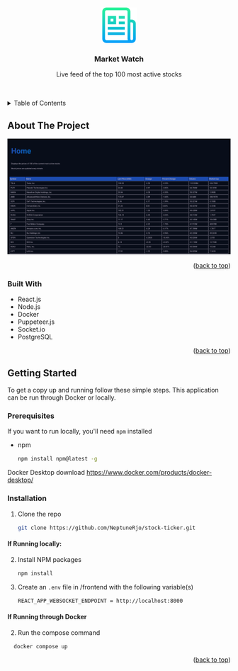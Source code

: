 <!-- Improved compatibility of back to top link: See: https://github.com/othneildrew/Best-README-Template/pull/73 -->
<a name="readme-top"></a>
<!--
*** Thanks for checking out the Best-README-Template. If you have a suggestion
*** that would make this better, please fork the repo and create a pull request
*** or simply open an issue with the tag "enhancement".
*** Don't forget to give the project a star!
*** Thanks again! Now go create something AMAZING! :D
-->



<!-- PROJECT SHIELDS -->
<!--
*** I'm using markdown "reference style" links for readability.
*** Reference links are enclosed in brackets [ ] instead of parentheses ( ).
*** See the bottom of this document for the declaration of the reference variables
*** for contributors-url, forks-url, etc. This is an optional, concise syntax you may use.
*** https://www.markdownguide.org/basic-syntax/#reference-style-links
-->
<!-- [![Contributors][contributors-shield]][contributors-url]
[![Forks][forks-shield]][forks-url]
[![Stargazers][stars-shield]][stars-url]
[![Issues][issues-shield]][issues-url]
[![MIT License][license-shield]][license-url]
[![LinkedIn][linkedin-shield]][linkedin-url] -->



<!-- PROJECT LOGO -->
<br />
<div align="center">
  <a href="https://github.com/NeptuneRjo/stock-ticker">
    <img src="images/logo.png" alt="Logo" width="80" height="80">
  </a>

<h3 align="center">Market Watch</h3>

  <p align="center">
    Live feed of the top 100 most active stocks
    <br />
    <br />
    <br />
  </p>
</div>



<!-- TABLE OF CONTENTS -->
<details>
  <summary>Table of Contents</summary>
  <ol>
    <li>
      <a href="#about-the-project">About The Project</a>
      <ul>
        <li><a href="#built-with">Built With</a></li>
      </ul>
    </li>
    <li>
      <a href="#getting-started">Getting Started</a>
      <ul>
        <li><a href="#prerequisites">Prerequisites</a></li>
        <li><a href="#installation">Installation</a></li>
      </ul>
    </li>
  </ol>
</details>



<!-- ABOUT THE PROJECT -->
## About The Project

[![Market Watch Screen Shot][product-screenshot]](https://github.com/neptunerjo/stock-ticker)

<p align="right">(<a href="#readme-top">back to top</a>)</p>



### Built With

- React.js
- Node.js
- Docker
- Puppeteer.js
- Socket.io
- PostgreSQL

<p align="right">(<a href="#readme-top">back to top</a>)</p>



<!-- GETTING STARTED -->
## Getting Started

To get a copy up and running follow these simple steps.
This application can be run through Docker or locally.

### Prerequisites


If you want to run locally, you'll need `npm` installed
* npm
  ```sh
  npm install npm@latest -g
  ```

Docker Desktop download https://www.docker.com/products/docker-desktop/

### Installation

1. Clone the repo
   ```sh
   git clone https://github.com/NeptuneRjo/stock-ticker.git
   ```

#### If Running locally: <br>

2. Install NPM packages
   ```sh
   npm install
   ```  

3. Create an `.env` file in /frontend with the following variable(s)
   ```sh
   REACT_APP_WEBSOCKET_ENDPOINT = http://localhost:8000
   ```

#### If Running through Docker

2. Run the compose command
```sh
  docker compose up
```

<p align="right">(<a href="#readme-top">back to top</a>)</p>



<!-- MARKDOWN LINKS & IMAGES -->
<!-- https://www.markdownguide.org/basic-syntax/#reference-style-links -->
[contributors-shield]: https://img.shields.io/github/contributors/NeptuneRjo/stock-ticker.svg?style=for-the-badge
[contributors-url]: https://github.com/NeptuneRjo/stock-ticker/graphs/contributors
[forks-shield]: https://img.shields.io/github/forks/NeptuneRjo/stock-ticker.svg?style=for-the-badge
[forks-url]: https://github.com/NeptuneRjo/stock-ticker/network/members
[stars-shield]: https://img.shields.io/github/stars/NeptuneRjo/stock-ticker.svg?style=for-the-badge
[stars-url]: https://github.com/NeptuneRjo/stock-ticker/stargazers
[issues-shield]: https://img.shields.io/github/issues/NeptuneRjo/stock-ticker.svg?style=for-the-badge
[issues-url]: https://github.com/NeptuneRjo/stock-ticker/issues
[license-shield]: https://img.shields.io/github/license/NeptuneRjo/stock-ticker.svg?style=for-the-badge
[license-url]: https://github.com/NeptuneRjo/stock-ticker/blob/master/LICENSE.txt
[linkedin-shield]: https://img.shields.io/badge/-LinkedIn-black.svg?style=for-the-badge&logo=linkedin&colorB=555
[linkedin-url]: https://linkedin.com/in/linkedin_username
[product-screenshot]: images/screenshot.png
[Next.js]: https://img.shields.io/badge/next.js-000000?style=for-the-badge&logo=nextdotjs&logoColor=white
[Next-url]: https://nextjs.org/
[React.js]: https://img.shields.io/badge/React-20232A?style=for-the-badge&logo=react&logoColor=61DAFB
[React-url]: https://reactjs.org/
[Vue.js]: https://img.shields.io/badge/Vue.js-35495E?style=for-the-badge&logo=vuedotjs&logoColor=4FC08D
[Vue-url]: https://vuejs.org/
[Angular.io]: https://img.shields.io/badge/Angular-DD0031?style=for-the-badge&logo=angular&logoColor=white
[Angular-url]: https://angular.io/
[Svelte.dev]: https://img.shields.io/badge/Svelte-4A4A55?style=for-the-badge&logo=svelte&logoColor=FF3E00
[Svelte-url]: https://svelte.dev/
[Laravel.com]: https://img.shields.io/badge/Laravel-FF2D20?style=for-the-badge&logo=laravel&logoColor=white
[Laravel-url]: https://laravel.com
[Bootstrap.com]: https://img.shields.io/badge/Bootstrap-563D7C?style=for-the-badge&logo=bootstrap&logoColor=white
[Bootstrap-url]: https://getbootstrap.com
[JQuery.com]: https://img.shields.io/badge/jQuery-0769AD?style=for-the-badge&logo=jquery&logoColor=white
[JQuery-url]: https://jquery.com 
